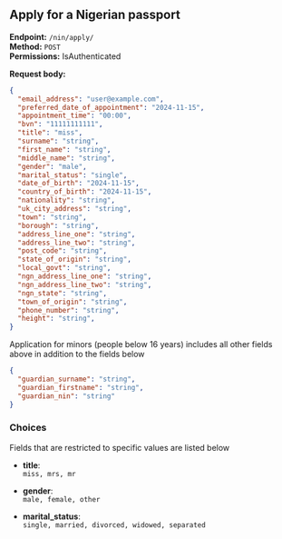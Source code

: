 ## Apply for a Nigerian passport

**Endpoint:** `/nin/apply/`  
**Method:** `POST`  
**Permissions:** IsAuthenticated

**Request body:**

```json
{
  "email_address": "user@example.com",
  "preferred_date_of_appointment": "2024-11-15",
  "appointment_time": "00:00",
  "bvn": "11111111111",
  "title": "miss",
  "surname": "string",
  "first_name": "string",
  "middle_name": "string",
  "gender": "male",
  "marital_status": "single",
  "date_of_birth": "2024-11-15",
  "country_of_birth": "2024-11-15",
  "nationality": "string",
  "uk_city_address": "string",
  "town": "string",
  "borough": "string",
  "address_line_one": "string",
  "address_line_two": "string",
  "post_code": "string",
  "state_of_origin": "string",
  "local_govt": "string",
  "ngn_address_line_one": "string",
  "ngn_address_line_two": "string",
  "ngn_state": "string",
  "town_of_origin": "string",
  "phone_number": "string",
  "height": "string",
}
```

Application for minors (people below 16 years) includes all other fields above in addition to the fields below 

```json
{
  "guardian_surname": "string",
  "guardian_firstname": "string",
  "guardian_nin": "string"
}
```

### Choices 
Fields that are restricted to specific values are listed below 

- **title**:  
  `miss, mrs, mr`

- **gender**:  
  `male, female, other`

- **marital_status**:  
  `single, married, divorced, widowed, separated`
